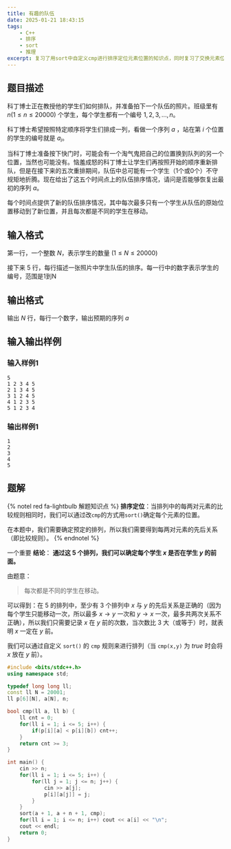 ```yaml
---
title: 有趣的队伍
date: 2025-01-21 18:43:15
tags:
    - C++
    - 排序
    - sort
    - 推理
excerpt: 复习了用sort中自定义cmp进行排序定位元素位置的知识点，同时复习了交换元素位置有关的推理问题
---
```


## 题目描述

科丁博士正在教授他的学生们如何排队，并准备拍下一个队伍的照片。班级里有 $n(1≤n≤20000)$ 个学生，每个学生都有一个编号 $1,2,3,...,n$。

科丁博士希望按照特定顺序将学生们排成一列，看做一个序列 $a$ ，站在第 $i$ 个位置的学生的编号就是 $a_i$。

当科丁博士准备按下快门时，可能会有一个淘气鬼把自己的位置换到队列的另一个位置，当然也可能没有。恼羞成怒的科丁博士让学生们再按照开始的顺序重新排队，但是在接下来的五次重排期间，队伍中总可能有一个学生（1个或0个）不守规矩地折腾。现在给出了这五个时间点上的队伍排序情况，请问是否能够恢复出最初的序列 $a$。

每个时间点提供了新的队伍排序情况，其中每次最多只有一个学生从队伍的原始位置移动到了新位置，并且每次都是不同的学生在移动。

## 输入格式

第一行，一个整数 $N$，表示学生的数量 $(1≤N≤20000)$

接下来 $5$ 行，每行描述一张照片中学生队伍的排序。每一行中的数字表示学生的编号，范围是1到N

## 输出格式

输出 $N$ 行，每行一个数字，输出预期的序列 $a$

## 输入输出样例

### 输入样例1

```plaintext
5
1 2 3 4 5
2 1 3 4 5 
3 1 2 4 5
4 1 2 3 5
5 1 2 3 4
```

### 输出样例1

```plaintext
1
2
3
4
5
```

## 题解

{% notel red fa-lightbulb 解题知识点 %}
__排序定位__：当排列中的每两对元素的比较规则相同时，我们可以通过改`cmp`的方式用`sort()`确定每个元素的位置。

在本题中，我们需要确定预定的排列，所以我们需要得到每两对元素的先后关系（即比较规则）。
{% endnotel %}

一个重要 __结论__： __通过这 $5$ 个排列，我们可以确定每个学生 $x$ 是否在学生 $y$ 的前面。__

由题意：

> 每次都是不同的学生在移动。

可以得到：在 $5$ 的排列中，至少有 $3$ 个排列中 $x$ 与 $y$ 的先后关系是正确的（因为每个学生只能移动一次，所以最多 $x \to y$ 一次和 $y \to x$ 一次，最多共两次关系不正确），所以我们只需要记录 $x$ 在 $y$ 前的次数，当次数比 $3$ 大（或等于）时，就表明 $x$ 一定在 $y$ 前。

我们可以通过自定义 `sort()` 的 `cmp` 规则来进行排列（当 `cmp(x,y)` 为 $true$ 时会将 $x$ 放在 $y$ 前）。

```c++
#include <bits/stdc++.h>
using namespace std;

typedef long long ll;
const ll N = 20001;
ll p[6][N], a[N], n;

bool cmp(ll a, ll b) {
    ll cnt = 0;
    for(ll i = 1; i <= 5; i++) {
        if(p[i][a] < p[i][b]) cnt++;
    }
    return cnt >= 3;
}

int main() {
    cin >> n;
    for(ll i = 1; i <= 5; i++) {
        for(ll j = 1; j <= n; j++) {
            cin >> a[j];
            p[i][a[j]] = j;
        }
    }
    sort(a + 1, a + n + 1, cmp);
    for(ll i = 1; i <= n; i++) cout << a[i] << "\n";
    cout << endl;
    return 0;
}
```
